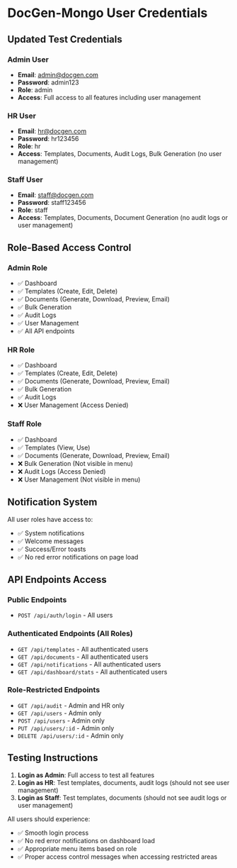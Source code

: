 # DocGen-Mongo User Credentials

## Updated Test Credentials

### Admin User
- **Email**: admin@docgen.com
- **Password**: admin123
- **Role**: admin
- **Access**: Full access to all features including user management

### HR User
- **Email**: hr@docgen.com
- **Password**: hr123456
- **Role**: hr
- **Access**: Templates, Documents, Audit Logs, Bulk Generation (no user management)

### Staff User
- **Email**: staff@docgen.com
- **Password**: staff123456
- **Role**: staff
- **Access**: Templates, Documents, Document Generation (no audit logs or user management)

## Role-Based Access Control

### Admin Role
- ✅ Dashboard
- ✅ Templates (Create, Edit, Delete)
- ✅ Documents (Generate, Download, Preview, Email)
- ✅ Bulk Generation
- ✅ Audit Logs
- ✅ User Management
- ✅ All API endpoints

### HR Role
- ✅ Dashboard
- ✅ Templates (Create, Edit, Delete)
- ✅ Documents (Generate, Download, Preview, Email)
- ✅ Bulk Generation
- ✅ Audit Logs
- ❌ User Management (Access Denied)

### Staff Role
- ✅ Dashboard
- ✅ Templates (View, Use)
- ✅ Documents (Generate, Download, Preview, Email)
- ❌ Bulk Generation (Not visible in menu)
- ❌ Audit Logs (Access Denied)
- ❌ User Management (Not visible in menu)

## Notification System

All user roles have access to:
- ✅ System notifications
- ✅ Welcome messages
- ✅ Success/Error toasts
- ✅ No red error notifications on page load

## API Endpoints Access

### Public Endpoints
- `POST /api/auth/login` - All users

### Authenticated Endpoints (All Roles)
- `GET /api/templates` - All authenticated users
- `GET /api/documents` - All authenticated users
- `GET /api/notifications` - All authenticated users
- `GET /api/dashboard/stats` - All authenticated users

### Role-Restricted Endpoints
- `GET /api/audit` - Admin and HR only
- `GET /api/users` - Admin only
- `POST /api/users` - Admin only
- `PUT /api/users/:id` - Admin only
- `DELETE /api/users/:id` - Admin only

## Testing Instructions

1. **Login as Admin**: Full access to test all features
2. **Login as HR**: Test templates, documents, audit logs (should not see user management)
3. **Login as Staff**: Test templates, documents (should not see audit logs or user management)

All users should experience:
- ✅ Smooth login process
- ✅ No red error notifications on dashboard load
- ✅ Appropriate menu items based on role
- ✅ Proper access control messages when accessing restricted areas
